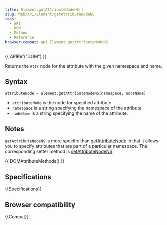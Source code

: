 ```yaml
---
title: Element.getAttributeNodeNS()
slug: Web/API/Element/getAttributeNodeNS
tags:
  - API
  - DOM
  - Method
  - Reference
browser-compat: api.Element.getAttributeNodeNS
---
```

{{ APIRef("DOM") }}

Returns the `Attr` node for the attribute with the given namespace and name.

## Syntax

    attributeNode = element.getAttributeNodeNS(namespace, nodeName)

- `attributeNode` is the node for specified attribute.
- `namespace` is a string specifying the namespace of the attribute.
- `nodeName` is a string specifying the name of the attribute.

## Notes

`getAttributeNodeNS` is more specific than [getAttributeNode](getAttributeNode) in that it allows you to specify attributes that are part of a particular namespace. The corresponding setter method is [setAttributeNodeNS](/en-US/docs/Web/API/Element/setAttributeNodeNS).

{{ DOMAttributeMethods() }}

## Specifications

{{Specifications}}

## Browser compatibility

{{Compat}}
